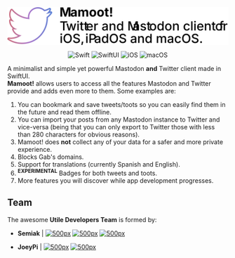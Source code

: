 <img src="./assets/logo.svg" align="center" />

<div align="center">

![Swift](https://img.shields.io/badge/Swift-v5.1-orange) ![SwiftUI](https://img.shields.io/badge/-SwiftUI-blue) ![iOS](https://img.shields.io/badge/iOS-13%2B-blueviolet) ![macOS](https://img.shields.io/badge/macOS-Catalina-red)

</div>

A minimalist and simple yet powerful Mastodon **and** Twitter client made in SwiftUI.<br>
**Mamoot!** allows users to access all the features Mastodon and Twitter provide and adds even more to them. Some examples are:

1. You can bookmark and save tweets/toots so you can easily find them in the future and read them offline.
2. You can import your posts from any Mastodon instance to Twitter and vice-versa (being that you can only export to Twitter those with less than 280 characters for obvious reasons).
3. Mamoot! does **not** collect any of your data for a safer and more private experience.
4. Blocks Gab's domains.
6. Support for translations (currently Spanish and English).
7. <sup>**EXPERIMENTAL**</sup> Badges for both tweets and toots.
8. More features you will discover while app development progresses.

## Team
The awesome **Utile Developers Team** is formed by:

- **Semiak** | <a href="https://github.com/iAlex11" rel="some text"><img href="example.com" src="https://ialex11.github.io/assets/github.svg" width="16" height="16" title="500px" alt="500px"></a> <a href="https://www.reddit.com/u/iAlex11" rel="some text"><img href="example.com" src="https://ialex11.github.io/assets/reddit.svg" width="16" height="16" title="500px" alt="500px"></a> <a href="https://twitter.com/semiak_" rel="some text"><img href="example.com" src="https://ialex11.github.io/assets/twitter.svg" width="16" height="16" title="500px" alt="500px"></a>


- **JoeyPi** | <a href="https://github.com/joePichardo" rel="some text"><img href="example.com" src="https://ialex11.github.io/assets/github.svg" width="16" height="16" title="500px" alt="500px"></a> <a href="https://www.reddit.com/user/JoeyPi" rel="some text"><img href="example.com" src="https://ialex11.github.io/assets/reddit.svg" width="16" height="16" title="500px" alt="500px"></a>
